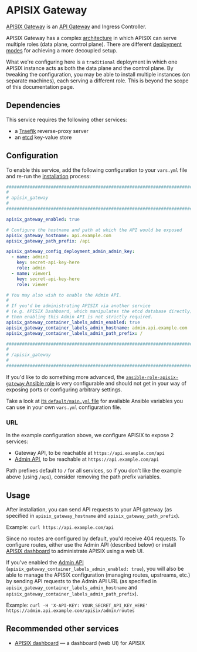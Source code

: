# APISIX Gateway

[APISIX Gateway](https://apisix.apache.org/docs/apisix/getting-started/README/) is an [API Gateway](https://apisix.apache.org/docs/apisix/terminology/api-gateway/) and Ingress Controller.

APISIX Gateway has a complex [architecture](https://apisix.apache.org/docs/apisix/architecture-design/apisix/) in which APISIX can serve multiple roles (data plane, control plane). There are different [deployment modes](https://apisix.apache.org/docs/apisix/deployment-modes/) for achieving a more decoupled setup.

What we're configuring here is a `traditional` deployment in which one APISIX instance acts as both the data plane and the control plane.
By tweaking the configuration, you may be able to install multiple instances (on separate machines), each serving a different role. This is beyond the scope of this documentation page.


## Dependencies

This service requires the following other services:

- a [Traefik](traefik.md) reverse-proxy server
- an [etcd](etcd.md) key-value store


## Configuration

To enable this service, add the following configuration to your `vars.yml` file and re-run the [installation](../installing.md) process:

```yaml
########################################################################
#                                                                      #
# apisix_gateway                                                       #
#                                                                      #
########################################################################

apisix_gateway_enabled: true

# Configure the hostname and path at which the API would be exposed
apisix_gateway_hostname: api.example.com
apisix_gateway_path_prefix: /api

apisix_gateway_config_deployment_admin_admin_key:
  - name: admin1
    key: secret-api-key-here
    role: admin
  - name: viewer1
    key: secret-api-key-here
    role: viewer

# You may also wish to enable the Admin API.
#
# If you'd be administrating APISIX via another service
# (e.g. APISIX Dashboard, which manipulates the etcd database directly),
# then enabling this Admin API is not strictly required.
apisix_gateway_container_labels_admin_enabled: true
apisix_gateway_container_labels_admin_hostname: admin.api.example.com
apisix_gateway_container_labels_admin_path_prefix: /

########################################################################
#                                                                      #
# /apisix_gateway                                                      #
#                                                                      #
########################################################################
```

If you'd like to do something more advanced, the [`ansible-role-apisix-gateway` Ansible role](https://github.com/mother-of-all-self-hosting/ansible-role-apisix-gateway) is very configurable and should not get in your way of exposing ports or configuring arbitrary settings.

Take a look at [its `default/main.yml` file](https://github.com/mother-of-all-self-hosting/ansible-role-apisix-gateway/blob/main/defaults/main.yml) for available Ansible variables you can use in your own `vars.yml` configuration file.

### URL

In the example configuration above, we configure APISIX to expose 2 services:

- Gateway API, to be reachable at `https://api.example.com/api`
- [Admin API](https://apisix.apache.org/docs/apisix/admin-api/), to be reachable at `https://api.example.com/api`

Path prefixes default to `/` for all services, so if you don't like the example above (using `/api`), consider removing the path prefix variables.

## Usage

After installation, you can send API requests to your API gateway (as specified in `apisix_gateway_hostname` and `apisix_gateway_path_prefix`).

Example: `curl https://api.example.com/api`

Since no routes are configured by default, you'd receive 404 requests. To configure routes, either use the Admin API (described below) or install [APISIX dashboard](./apisix-dashboard.md) to administrate APISIX using a web UI.

If you've enabled the [Admin API](https://apisix.apache.org/docs/apisix/admin-api/) (`apisix_gateway_container_labels_admin_enabled: true`), you will also be able to manage the APISIX configuration (managing routes, upstreams, etc.) by sending API requests to the Admin API URL (as specified in `apisix_gateway_container_labels_admin_hostname` and `apisix_gateway_container_labels_admin_path_prefix`).

Example: `curl -H 'X-API-KEY: YOUR_SECRET_API_KEY_HERE' https://admin.api.example.com/apisix/admin/routes`

## Recommended other services

- [APISIX dashboard](apisix-dashboard.md) — a dashboard (web UI) for APISIX
